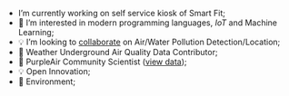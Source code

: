 - I’m currently working on self service kiosk of Smart Fit;
- 👀 I’m interested in modern programming languages, _IoT_ and Machine Learning;
- :bulb: I’m looking to [collaborate](https://github.com/dirceu-jr/ambient-water-quality) on Air/Water Pollution Detection/Location;
- 📡 Weather Underground Air Quality Data Contributor;
- 📡 PurpleAir Community Scientist ([view data](https://map.purpleair.com/1/mAQI/a10/p604800/cC0?select=165563));
- :bulb: Open Innovation;
- 🌳 Environment;
